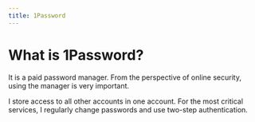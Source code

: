 ```yaml
---
title: 1Password
---
```


# What is 1Password?

It is a paid password manager. From the perspective of online security, using the manager is very important.

I store access to all other accounts in one account. For the most critical services, I regularly change passwords and use two-step authentication.